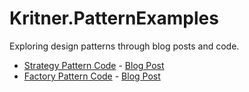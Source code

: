 # Kritner.PatternExamples

Exploring design patterns through blog posts and code.

* [Strategy Pattern Code](/Kritner.PatternExamples.Strategy/) - [Blog Post](https://blog.kritner.com/2020/02/11/design-patterns-strategy/)
* [Factory Pattern Code](/Kritner.PatternExamples.Factory/) - [Blog Post](https://blog.kritner.com/2020/02/27/design-patterns-factory/)
